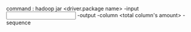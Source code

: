 command :
hadoop jar <jar file name>  <driver.package name> -input <input file path> -output <output file path> -column <total column's amount> -sequence <number of column to delet>
